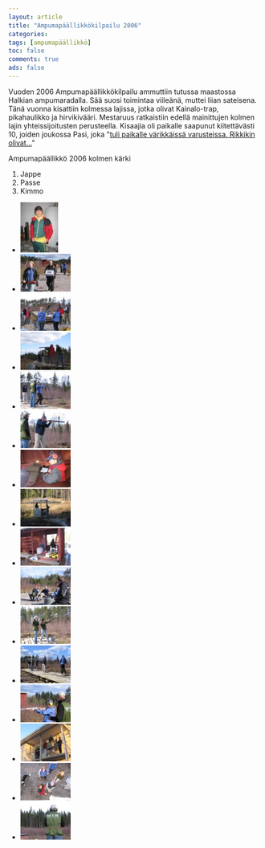 ```yaml
---
layout: article 
title: "Ampumapäällikkökilpailu 2006" 
categories: 
tags: [ampumapäällikkö]
toc: false 
comments: true 
ads: false 
---
```


Vuoden 2006 Ampumapäällikkökilpailu ammuttiin tutussa maastossa Halkian
ampumaradalla. Sää suosi toimintaa viileänä, muttei liian sateisena.
Tänä vuonna kisattiin kolmessa lajissa, jotka olivat Kainalo-trap,
pikahaulikko ja hirvikivääri. Mestaruus ratkaistiin edellä mainittujen
kolmen lajin yhteissijoitusten perusteella. Kisaajia oli paikalle
saapunut kiitettävästi 10, joiden joukossa Pasi, joka "[tuli paikalle
värikkäissä varusteissa. Rikkikin
olivat...](uutisia-joita-yha-odotetaan)"

Ampumapäällikkö 2006 kolmen kärki

1.  Jappe
2.  Passe
3.  Kimmo

<div class="image-gallery" markdown="1">

-   [![](/images/ampumapaallikko-2006/Thumbnails/luokittelematonampumapaallikko2006_01b.jpg)](/images/ampumapaallikko-2006/luokittelematonampumapaallikko2006_01b.jpg)
-   [![](/images/ampumapaallikko-2006/Thumbnails/luokittelematonampumapaallikko2006_02b.jpg)](/images/ampumapaallikko-2006/luokittelematonampumapaallikko2006_02b.jpg)
-   [![](/images/ampumapaallikko-2006/Thumbnails/luokittelematonampumapaallikko2006_03b.jpg)](/images/ampumapaallikko-2006/luokittelematonampumapaallikko2006_03b.jpg)
-   [![](/images/ampumapaallikko-2006/Thumbnails/luokittelematonampumapaallikko2006_04b.jpg)](/images/ampumapaallikko-2006/luokittelematonampumapaallikko2006_04b.jpg)
-   [![](/images/ampumapaallikko-2006/Thumbnails/luokittelematonampumapaallikko2006_05b.jpg)](/images/ampumapaallikko-2006/luokittelematonampumapaallikko2006_05b.jpg)
-   [![](/images/ampumapaallikko-2006/Thumbnails/luokittelematonampumapaallikko2006_06b.jpg)](/images/ampumapaallikko-2006/luokittelematonampumapaallikko2006_06b.jpg)
-   [![](/images/ampumapaallikko-2006/Thumbnails/luokittelematonampumapaallikko2006_07b.jpg)](/images/ampumapaallikko-2006/luokittelematonampumapaallikko2006_07b.jpg)
-   [![](/images/ampumapaallikko-2006/Thumbnails/luokittelematonampumapaallikko2006_08b.jpg)](/images/ampumapaallikko-2006/luokittelematonampumapaallikko2006_08b.jpg)
-   [![](/images/ampumapaallikko-2006/Thumbnails/luokittelematonampumapaallikko2006_09b.jpg)](/images/ampumapaallikko-2006/luokittelematonampumapaallikko2006_09b.jpg)
-   [![](/images/ampumapaallikko-2006/Thumbnails/luokittelematonampumapaallikko2006_10b.jpg)](/images/ampumapaallikko-2006/luokittelematonampumapaallikko2006_10b.jpg)
-   [![](/images/ampumapaallikko-2006/Thumbnails/luokittelematonampumapaallikko2006_11b.jpg)](/images/ampumapaallikko-2006/luokittelematonampumapaallikko2006_11b.jpg)
-   [![](/images/ampumapaallikko-2006/Thumbnails/luokittelematonampumapaallikko2006_12b.jpg)](/images/ampumapaallikko-2006/luokittelematonampumapaallikko2006_12b.jpg)
-   [![](/images/ampumapaallikko-2006/Thumbnails/luokittelematonampumapaallikko2006_13b.jpg)](/images/ampumapaallikko-2006/luokittelematonampumapaallikko2006_13b.jpg)
-   [![](/images/ampumapaallikko-2006/Thumbnails/luokittelematonampumapaallikko2006_14b.jpg)](/images/ampumapaallikko-2006/luokittelematonampumapaallikko2006_14b.jpg)
-   [![](/images/ampumapaallikko-2006/Thumbnails/luokittelematonampumapaallikko2006_15b.jpg)](/images/ampumapaallikko-2006/luokittelematonampumapaallikko2006_15b.jpg)
-   [![](/images/ampumapaallikko-2006/Thumbnails/luokittelematonampumapaallikko2006_16b.jpg)](/images/ampumapaallikko-2006/luokittelematonampumapaallikko2006_16b.jpg)

</div>
